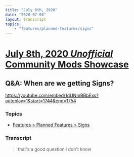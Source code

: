 ```yaml
---
title: "July 8th, 2020"
date: "2020-07-08"
layout: transcript
topics: 
    - "features/planned-features/signs"
---
```

# [July 8th, 2020 *Unofficial* Community Mods Showcase](../2020-07-08.md)
## Q&A: When are we getting Signs?
https://youtube.com/embed/1dUNmBBbExs?autoplay=1&start=1744&end=1754
### Topics
* [Features > Planned Features > Signs](../topics/features/planned-features/signs.md)

### Transcript

> that's a good question i don't know
